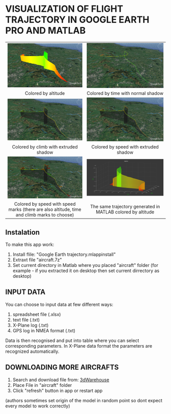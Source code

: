 # VISUALIZATION OF FLIGHT TRAJECTORY IN GOOGLE EARTH PRO AND MATLAB

|                                       |                                       |
| :-----------------------------------: | :-----------------------------------: |
|![](images/colored_by_altitude.PNG)    |![](images/colored_by_time.PNG)        |
|Colored by altitude                    | Colored by time with normal shadow    |
|![](images/colored_by_climb.PNG)       |![](images/colored_by_speed.PNG)       |
|Colored by climb with extruded shadow  |Colored by speed with extruded shadow  |
|![](images/speed_marks.PNG)            |![](images/trajec.PNG)                 |
|Colored by speed with speed marks (there are also altitude, time and climb marks to choose)|The same trajectory generated in MATLAB colored by altitude|

## Instalation
To make this app work:
1. Install flile: "Google Earth trajectory.mlappinstall"
2. Extraxt file "aircraft.7z"
3. Set current directory in Matlab where you placed "aircraft" folder (for example - if you extracted it on desktop then set current dirrectory as desktop)


## INPUT DATA

You can choose to input data at few different ways:
1. spreadsheet file (.xlsx)
2. text file (.txt)
3. X-Plane log (.txt)
4. GPS log in NMEA format (.txt)

Data is then recognised and put into table where you can select corresponding parameters.
In X-Plane data format the parameters are recognized automatically.


## DOWNLOADING MORE AIRCRAFTS
1. Search and download file from: [3dWarehouse](https://3dwarehouse.sketchup.com/)
2. Place File in "aircraft" folder
3. Click "refresh" button in app or restart app

(authors sometimes set origin of the model in random point so dont expect every model to work correctly)
